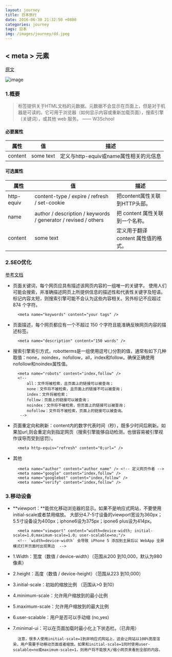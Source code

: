 ```yaml
---
layout: journey
title: 日本旅行
date: 2016-06-30 21:32:50 +0800
categories: journey
tags: 日本
img: /images/journey/dd.jpeg
---
```

## < meta > 元素
[原文](http://segmentfault.com/blog/ciaocc/1190000002407912#articleHeader1)

![image](../images/journey/dd.jpeg)

### 1.概要

> 标签提供关于HTML文档的元数据。元数据不会显示在页面上，但是对于机器是可读的。它可用于浏览器（如何显示内容或重新加载页面），搜索引擎（关键词），或其他 web 服务。 —— W3School

#### 必要属性

属性| 值 | 描述
--|--|--
content| some text | 定义与http-equiv或name属性相关的元信息

#### 可选属性

属性| 值 | 描述
-----|----|-------
http-equiv|	content-type / expire / refresh / set-cookie  |把content属性关联到HTTP头部。
name      |	author / description / keywords / generator / revised / others |把 content 属性关联到一个名称。
content   |	some text            |	定义用于翻译 content 属性值的格式。

### 2.SEO优化
[参考文档](http://msdn.microsoft.com/zh-cn/library/ff724016)

* 页面关键词，每个网页应具有描述该网页内容的一组唯一的关键字。
使用人们可能会搜索，并准确描述网页上所提供信息的描述性和代表性关键字及短语。标记内容太短，则搜索引擎可能不会认为这些内容相关。另外标记不应超过 874 个字符。

		<meta name="keywords" content="your tags" />
		
* 页面描述，每个网页都应有一个不超过 150 个字符且能准确反映网页内容的描述标签。

		<meta name="description" content="150 words" />
		
* 搜索引擎索引方式，robotterms是一组使用逗号(,)分割的值，通常有如下几种取值：none，noindex，nofollow，all，index和follow。确保正确使用nofollow和noindex属性值。

		<meta name="robots" content="index,follow" />
		<!--
		    all：文件将被检索，且页面上的链接可以被查询；
		    none：文件将不被检索，且页面上的链接不可以被查询；
		    index：文件将被检索；
		    follow：页面上的链接可以被查询；
		    noindex：文件将不被检索，但页面上的链接可以被查询；
		    nofollow：文件将不被检索，页面上的链接可以被查询。
		 -->
		 
* 页面重定向和刷新：content内的数字代表时间（秒），既多少时间后刷新。如果加url,则会重定向到指定网页（搜索引擎能够自动检测，也很容易被引擎视作误导而受到惩罚）。

		<meta http-equiv="refresh" content="0;url=" />
		
* 其他

		<meta name="author" content="author name" /> <!-- 定义网页作者 -->
		<meta name="google" content="index,follow" />
		<meta name="googlebot" content="index,follow" />
		<meta name="verify" content="index,follow" />

### 3.移动设备
* **viewport：**能优化移动浏览器的显示。如果不是响应式网站，不要使用initial-scale或者禁用缩放。
大部分4.7-5寸设备的viewport宽设为360px；5.5寸设备设为400px；iphone6设为375px；ipone6 plus设为414px。


		<meta name="viewport" content="width=device-width; initial-scale=1.0;maximum-scale=1.0; user-scalable=no;"/>
		<!-- `width=device-width` 会导致 iPhone 5 添加到主屏后以 WebApp 全屏模式打开页面时出现黑边  -->
		
* 1.Width：宽度（数值 / device-width）（范围从200 到10,000，默认为980 像素）
* 2.height：高度（数值 / device-height）（范围从223 到10,000）
* 3.initial-scale：初始的缩放比例 （范围从>0 到10）
* 4.minimum-scale：允许用户缩放到的最小比例
* 5.maximum-scale：允许用户缩放到的最大比例
* 6.user-scalable：用户是否可以手动缩 (no,yes)
* 7.minimal-ui：可以在页面加载时最小化上下状态栏。（已弃用）

		注意，很多人使用initial-scale=1到非响应式网站上，这会让网站以100%宽度渲染，用户需要手动移动页面或者缩放。如果和initial-scale=1同时使用user-scalable=no或maximum-scale=1，则用户将不能放大/缩小网页来看到全部的内容。

		
		
		
		
		
		